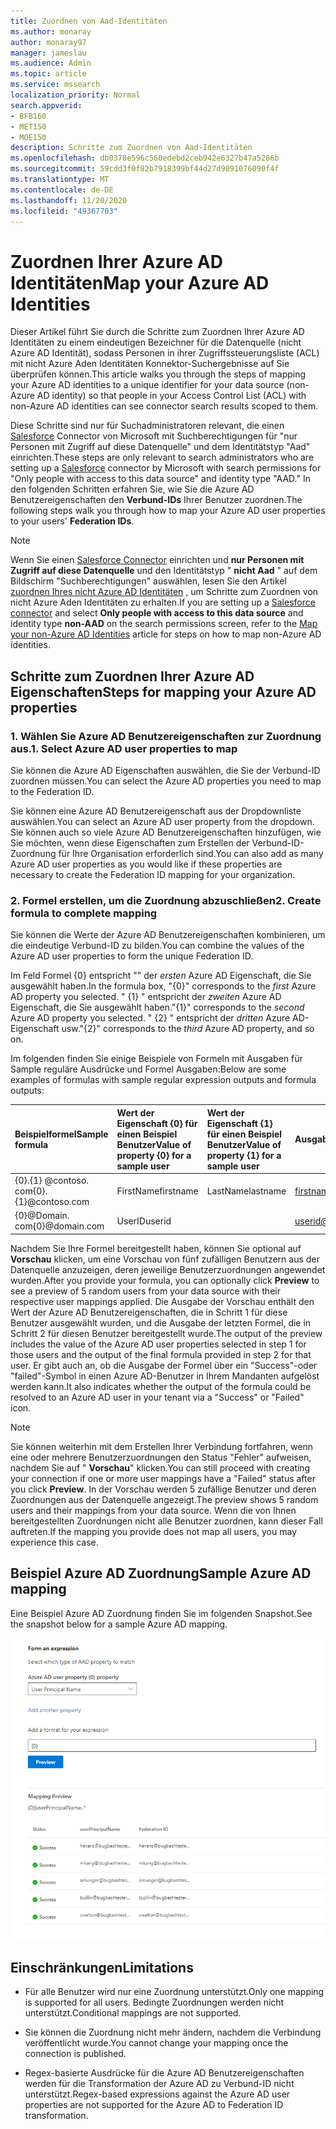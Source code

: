 ```yaml
---
title: Zuordnen von Aad-Identitäten
ms.author: monaray
author: monaray97
manager: jameslau
ms.audience: Admin
ms.topic: article
ms.service: mssearch
localization_priority: Normal
search.appverid:
- BFB160
- MET150
- MOE150
description: Schritte zum Zuordnen von Aad-Identitäten
ms.openlocfilehash: db0378e596c560edebd2ceb942e6327b47a5286b
ms.sourcegitcommit: 59cdd3f0f82b7918399bf44d27d9891076090f4f
ms.translationtype: MT
ms.contentlocale: de-DE
ms.lasthandoff: 11/20/2020
ms.locfileid: "49367703"
---
```

# <a name="map-your-azure-ad-identities"></a><span data-ttu-id="342b3-103">Zuordnen Ihrer Azure AD Identitäten</span><span class="sxs-lookup"><span data-stu-id="342b3-103">Map your Azure AD Identities</span></span>  

<span data-ttu-id="342b3-104">Dieser Artikel führt Sie durch die Schritte zum Zuordnen Ihrer Azure AD Identitäten zu einem eindeutigen Bezeichner für die Datenquelle (nicht Azure AD Identität), sodass Personen in ihrer Zugriffssteuerungsliste (ACL) mit nicht Azure Aden Identitäten Konnektor-Suchergebnisse auf Sie überprüfen können.</span><span class="sxs-lookup"><span data-stu-id="342b3-104">This article walks you through the steps of mapping your Azure AD identities to a unique identifier for your data source (non-Azure AD identity) so that people in your Access Control List (ACL) with non-Azure AD identities can see connector search results scoped to them.</span></span>

<span data-ttu-id="342b3-105">Diese Schritte sind nur für Suchadministratoren relevant, die einen [Salesforce](salesforce-connector.md) Connector von Microsoft mit Suchberechtigungen für "nur Personen mit Zugriff auf diese Datenquelle" und dem Identitätstyp "Aad" einrichten.</span><span class="sxs-lookup"><span data-stu-id="342b3-105">These steps are only relevant to search administrators who are setting up a [Salesforce](salesforce-connector.md) connector by Microsoft with search permissions for "Only people with access to this data source" and identity type "AAD."</span></span> <span data-ttu-id="342b3-106">In den folgenden Schritten erfahren Sie, wie Sie die Azure AD Benutzereigenschaften den **Verbund-IDs** Ihrer Benutzer zuordnen.</span><span class="sxs-lookup"><span data-stu-id="342b3-106">The following steps walk you through how to map your Azure AD user properties to your users' **Federation IDs**.</span></span>

>[!NOTE]
><span data-ttu-id="342b3-107">Wenn Sie einen [Salesforce Connector](salesforce-connector.md) einrichten und **nur Personen mit Zugriff auf diese Datenquelle** und den Identitätstyp " **nicht Aad** " auf dem Bildschirm "Suchberechtigungen" auswählen, lesen Sie den Artikel [zuordnen Ihres nicht Azure AD Identitäten](map-non-aad.md) , um Schritte zum Zuordnen von nicht Azure Aden Identitäten zu erhalten.</span><span class="sxs-lookup"><span data-stu-id="342b3-107">If you are setting up a [Salesforce connector](salesforce-connector.md) and select **Only people with access to this data source** and identity type **non-AAD** on the search permissions screen, refer to the [Map your non-Azure AD Identities](map-non-aad.md) article for steps on how to map non-Azure AD identities.</span></span>  

## <a name="steps-for-mapping-your-azure-ad-properties"></a><span data-ttu-id="342b3-108">Schritte zum Zuordnen Ihrer Azure AD Eigenschaften</span><span class="sxs-lookup"><span data-stu-id="342b3-108">Steps for mapping your Azure AD properties</span></span>

### <a name="1-select-azure-ad-user-properties-to-map"></a><span data-ttu-id="342b3-109">1. Wählen Sie Azure AD Benutzereigenschaften zur Zuordnung aus.</span><span class="sxs-lookup"><span data-stu-id="342b3-109">1. Select Azure AD user properties to map</span></span>

<span data-ttu-id="342b3-110">Sie können die Azure AD Eigenschaften auswählen, die Sie der Verbund-ID zuordnen müssen.</span><span class="sxs-lookup"><span data-stu-id="342b3-110">You can select the Azure AD properties you need to map to the Federation ID.</span></span>

<span data-ttu-id="342b3-111">Sie können eine Azure AD Benutzereigenschaft aus der Dropdownliste auswählen.</span><span class="sxs-lookup"><span data-stu-id="342b3-111">You can select an Azure AD user property from the dropdown.</span></span> <span data-ttu-id="342b3-112">Sie können auch so viele Azure AD Benutzereigenschaften hinzufügen, wie Sie möchten, wenn diese Eigenschaften zum Erstellen der Verbund-ID-Zuordnung für Ihre Organisation erforderlich sind.</span><span class="sxs-lookup"><span data-stu-id="342b3-112">You can also add as many Azure AD user properties as you would like if these properties are necessary to create the Federation ID mapping for your organization.</span></span>

### <a name="2-create-formula-to-complete-mapping"></a><span data-ttu-id="342b3-113">2. Formel erstellen, um die Zuordnung abzuschließen</span><span class="sxs-lookup"><span data-stu-id="342b3-113">2. Create formula to complete mapping</span></span>

<span data-ttu-id="342b3-114">Sie können die Werte der Azure AD Benutzereigenschaften kombinieren, um die eindeutige Verbund-ID zu bilden.</span><span class="sxs-lookup"><span data-stu-id="342b3-114">You can combine the values of the Azure AD user properties to form the unique Federation ID.</span></span>

<span data-ttu-id="342b3-115">Im Feld Formel {0} entspricht "" der *ersten* Azure AD Eigenschaft, die Sie ausgewählt haben.</span><span class="sxs-lookup"><span data-stu-id="342b3-115">In the formula box, "{0}" corresponds to the *first* Azure AD property you selected.</span></span> <span data-ttu-id="342b3-116">" {1} " entspricht der *zweiten* Azure AD Eigenschaft, die Sie ausgewählt haben.</span><span class="sxs-lookup"><span data-stu-id="342b3-116">"{1}" corresponds to the *second* Azure AD property you selected.</span></span> <span data-ttu-id="342b3-117">" {2} " entspricht der *dritten* Azure AD-Eigenschaft usw.</span><span class="sxs-lookup"><span data-stu-id="342b3-117">"{2}" corresponds to the *third* Azure AD property, and so on.</span></span>  

<span data-ttu-id="342b3-118">Im folgenden finden Sie einige Beispiele von Formeln mit Ausgaben für Sample reguläre Ausdrücke und Formel Ausgaben:</span><span class="sxs-lookup"><span data-stu-id="342b3-118">Below are some examples of formulas with sample regular expression outputs and formula outputs:</span></span>

| <span data-ttu-id="342b3-119">Beispielformel</span><span class="sxs-lookup"><span data-stu-id="342b3-119">Sample formula</span></span>                  | <span data-ttu-id="342b3-120">Wert der Eigenschaft {0} für einen Beispiel Benutzer</span><span class="sxs-lookup"><span data-stu-id="342b3-120">Value of property {0} for a sample user</span></span>                 | <span data-ttu-id="342b3-121">Wert der Eigenschaft {1} für einen Beispiel Benutzer</span><span class="sxs-lookup"><span data-stu-id="342b3-121">Value of property {1} for a sample user</span></span>           | <span data-ttu-id="342b3-122">Ausgabe von Formel</span><span class="sxs-lookup"><span data-stu-id="342b3-122">Output of formula</span></span>                  |
| :------------------- | :------------------- |:---------------|:---------------|
| <span data-ttu-id="342b3-123">{0}.{1} @contoso. com</span><span class="sxs-lookup"><span data-stu-id="342b3-123">{0}.{1}@contoso.com</span></span>  | <span data-ttu-id="342b3-124">FirstName</span><span class="sxs-lookup"><span data-stu-id="342b3-124">firstname</span></span> | <span data-ttu-id="342b3-125">LastName</span><span class="sxs-lookup"><span data-stu-id="342b3-125">lastname</span></span> |<span data-ttu-id="342b3-126">firstname.lastname@contoso.com</span><span class="sxs-lookup"><span data-stu-id="342b3-126">firstname.lastname@contoso.com</span></span>
| <span data-ttu-id="342b3-127">{0}@Domain. com</span><span class="sxs-lookup"><span data-stu-id="342b3-127">{0}@domain.com</span></span>                 | <span data-ttu-id="342b3-128">UserID</span><span class="sxs-lookup"><span data-stu-id="342b3-128">userid</span></span>                 |             |<span data-ttu-id="342b3-129">userid@domain.com</span><span class="sxs-lookup"><span data-stu-id="342b3-129">userid@domain.com</span></span>

<span data-ttu-id="342b3-130">Nachdem Sie Ihre Formel bereitgestellt haben, können Sie optional auf **Vorschau** klicken, um eine Vorschau von fünf zufälligen Benutzern aus der Datenquelle anzuzeigen, deren jeweilige Benutzerzuordnungen angewendet wurden.</span><span class="sxs-lookup"><span data-stu-id="342b3-130">After you provide your formula, you can optionally click **Preview** to see a preview of 5 random users from your data source with their respective user mappings applied.</span></span> <span data-ttu-id="342b3-131">Die Ausgabe der Vorschau enthält den Wert der Azure AD Benutzereigenschaften, die in Schritt 1 für diese Benutzer ausgewählt wurden, und die Ausgabe der letzten Formel, die in Schritt 2 für diesen Benutzer bereitgestellt wurde.</span><span class="sxs-lookup"><span data-stu-id="342b3-131">The output of the preview includes the value of the Azure AD user properties selected in step 1 for those users and the output of the final formula provided in step 2 for that user.</span></span> <span data-ttu-id="342b3-132">Er gibt auch an, ob die Ausgabe der Formel über ein "Success"-oder "failed"-Symbol in einen Azure AD-Benutzer in Ihrem Mandanten aufgelöst werden kann.</span><span class="sxs-lookup"><span data-stu-id="342b3-132">It also indicates whether the output of the formula could be resolved to an Azure AD user in your tenant via a "Success" or "Failed" icon.</span></span>  

>[!NOTE]
><span data-ttu-id="342b3-133">Sie können weiterhin mit dem Erstellen Ihrer Verbindung fortfahren, wenn eine oder mehrere Benutzerzuordnungen den Status "Fehler" aufweisen, nachdem Sie auf " **Vorschau**" klicken.</span><span class="sxs-lookup"><span data-stu-id="342b3-133">You can still proceed with creating your connection if one or more user mappings have a "Failed" status after you click **Preview**.</span></span> <span data-ttu-id="342b3-134">In der Vorschau werden 5 zufällige Benutzer und deren Zuordnungen aus der Datenquelle angezeigt.</span><span class="sxs-lookup"><span data-stu-id="342b3-134">The preview shows 5 random users and their mappings from your data source.</span></span> <span data-ttu-id="342b3-135">Wenn die von Ihnen bereitgestellten Zuordnungen nicht alle Benutzer zuordnen, kann dieser Fall auftreten.</span><span class="sxs-lookup"><span data-stu-id="342b3-135">If the mapping you provide does not map all users, you may experience this case.</span></span>

## <a name="sample-azure-ad-mapping"></a><span data-ttu-id="342b3-136">Beispiel Azure AD Zuordnung</span><span class="sxs-lookup"><span data-stu-id="342b3-136">Sample Azure AD mapping</span></span>

<span data-ttu-id="342b3-137">Eine Beispiel Azure AD Zuordnung finden Sie im folgenden Snapshot.</span><span class="sxs-lookup"><span data-stu-id="342b3-137">See the snapshot below for a sample Azure AD mapping.</span></span>

![Beispiel-Momentaufnahme des Ausfüllens der Seite "Azure AD Zuordnung"](media/aad-mapping.png)

## <a name="limitations"></a><span data-ttu-id="342b3-139">Einschränkungen</span><span class="sxs-lookup"><span data-stu-id="342b3-139">Limitations</span></span>  

- <span data-ttu-id="342b3-140">Für alle Benutzer wird nur eine Zuordnung unterstützt.</span><span class="sxs-lookup"><span data-stu-id="342b3-140">Only one mapping is supported for all users.</span></span> <span data-ttu-id="342b3-141">Bedingte Zuordnungen werden nicht unterstützt.</span><span class="sxs-lookup"><span data-stu-id="342b3-141">Conditional mappings are not supported.</span></span>  

- <span data-ttu-id="342b3-142">Sie können die Zuordnung nicht mehr ändern, nachdem die Verbindung veröffentlicht wurde.</span><span class="sxs-lookup"><span data-stu-id="342b3-142">You cannot change your mapping once the connection is published.</span></span>  

- <span data-ttu-id="342b3-143">Regex-basierte Ausdrücke für die Azure AD Benutzereigenschaften werden für die Transformation der Azure AD zu Verbund-ID nicht unterstützt.</span><span class="sxs-lookup"><span data-stu-id="342b3-143">Regex-based expressions against the Azure AD user properties are not supported for the Azure AD to Federation ID transformation.</span></span>